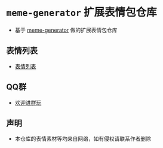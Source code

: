 # `meme-generator` 扩展表情包仓库

* 基于  [meme-generator](https://github.com/MemeCrafters/meme-generator) 做的扩展表情包仓库

## 表情列表

* [表情列表](https://github.com/xiaoruange39/meme-generator/wiki/%E8%A1%A8%E6%83%85%E5%88%97%E8%A1%A8)

## QQ群

* [欢迎进群玩](https://qm.qq.com/q/8kdJ2Bzf6S)

## 声明

* 本仓库的表情素材等均来自网络，如有侵权请联系作者删除
